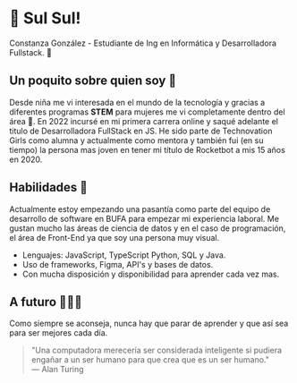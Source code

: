 # 👋 Sul Sul! 

Constanza González - Estudiante de Ing en Informática y Desarrolladora Fullstack. 🚀  

## Un poquito sobre quien soy 🩷

Desde niña me vi interesada en el mundo de la tecnología y gracias a diferentes programas **STEM** para mujeres me vi completamente dentro del área 📖. En 2022 incursé en mi primera carrera online y saqué adelante el titulo de Desarrolladora FullStack en JS. He sido parte de Technovation Girls como alumna y actualmente como mentora y también fui (en su tiempo) la persona mas joven en tener mi título de Rocketbot a mis 15 años en 2020.

## Habilidades 🧠

Actualmente estoy empezando una pasantía como parte del equipo de desarrollo de software en BUFA para empezar mi experiencia laboral. Me gustan mucho las áreas de ciencia de datos y en el caso de programación, el área de Front-End ya que soy una persona muy visual. 

- Lenguajes: JavaScript, TypeScript Python, SQL y Java.
- Uso de frameworks, Figma, API's y bases de datos.
- Con mucha disposición y disponibilidad para aprender cada vez mas.

## A futuro 👩🏻‍💻

Como siempre se aconseja, nunca hay que parar de aprender y que así sea para ser mejores cada día.

> "Una computadora merecería ser considerada inteligente si pudiera engañar a un ser humano para que crea que es un ser humano."  
> — Alan Turing
